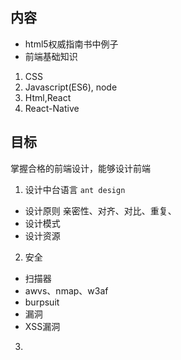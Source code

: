 ## 内容
* html5权威指南书中例子
* 前端基础知识
1. CSS
2. Javascript(ES6), node
3. Html,React
4. React-Native

## 目标
掌握合格的前端设计，能够设计前端

1. 设计中台语言 `ant design`
  * 设计原则
  亲密性、对齐、对比、重复、
  * 设计模式
  * 设计资源

2. 安全

  * 扫描器
  *  awvs、nmap、w3af
  *  burpsuit
  * 漏洞
  * XSS漏洞

3. 
